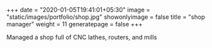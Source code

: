 +++
date = "2020-01-05T19:41:01+05:30"
image = "static/images/portfolio/shop.jpg"
showonlyimage = false
title = "shop manager"
weight = 11
generatepage = false
+++

Managed a shop full of CNC lathes, routers, and mills
